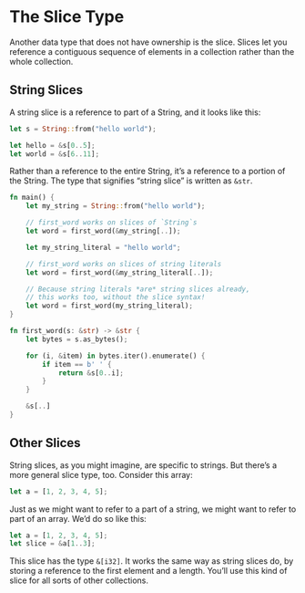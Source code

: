 # The Slice Type

Another data type that does not have ownership is the slice. Slices let you reference a contiguous sequence of elements in a collection rather than the whole collection.

## String Slices
A string slice is a reference to part of a String, and it looks like this:

```rust
let s = String::from("hello world");

let hello = &s[0..5];
let world = &s[6..11];
```

Rather than a reference to the entire String, it’s a reference to a portion of the String.
The type that signifies “string slice” is written as `&str`.

```rust
fn main() {
    let my_string = String::from("hello world");

    // first_word works on slices of `String`s
    let word = first_word(&my_string[..]);

    let my_string_literal = "hello world";

    // first_word works on slices of string literals
    let word = first_word(&my_string_literal[..]);

    // Because string literals *are* string slices already,
    // this works too, without the slice syntax!
    let word = first_word(my_string_literal);
}

fn first_word(s: &str) -> &str {
    let bytes = s.as_bytes();

    for (i, &item) in bytes.iter().enumerate() {
        if item == b' ' {
            return &s[0..i];
        }
    }

    &s[..]
}
```

## Other Slices
String slices, as you might imagine, are specific to strings. But there’s a more general slice type, too. Consider this array:

```rust
let a = [1, 2, 3, 4, 5];
```

Just as we might want to refer to a part of a string, we might want to refer to part of an array. We’d do so like this:

```rust
let a = [1, 2, 3, 4, 5];
let slice = &a[1..3];
```

This slice has the type `&[i32]`. It works the same way as string slices do, by storing a reference to the first element and a length. You’ll use this kind of slice for all sorts of other collections.
